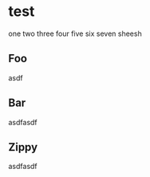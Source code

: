 # test

one
two
three
four
five
six
seven
sheesh

## Foo

asdf 

## Bar

asdfasdf

## Zippy

asdfasdf
